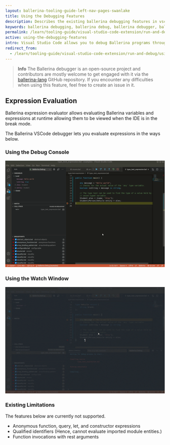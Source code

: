 ```yaml
---
layout: ballerina-tooling-guide-left-nav-pages-swanlake
title: Using the Debugging Features
description: Describes the existing ballerina debugging features in vscode
keywords: ballerina debugging, ballerina debug, ballerina debugger, ballerina vscode, expression evaluation
permalink: /learn/tooling-guide/visual-studio-code-extension/run-and-debug/using-the-debugging-features/
active: using-the-debugging-features
intro: Visual Studio Code allows you to debug Ballerina programs through the Ballerina extension. The debugging features below are supported by Ballerina. 
redirect_from:
  - /learn/tooling-guide/visual-studio-code-extension/run-and-debug/using-the-debugging-features
---
```


>**Info** The Ballerina debugger is an open-source project and contributors are mostly welcome to get engaged with it via the [ballerina-lang](https://github.com/ballerina-platform/ballerina-lang) GitHub repository. If you encounter any difficulties when using this feature, feel free to create an issue in it.

## Expression Evaluation

Ballerina expression evaluator allows evaluating Ballerina variables and expressions at runtime allowing them to be viewed when the IDE is in the break mode.

The Ballerina VSCode debugger lets you evaluate expressions in the ways below.

### Using the Debug Console

![Debugger Evaluation Console](/learn/images/debugger-evaluation-console.gif)

### Using the Watch Window

![Debugger Watch Window](/learn/images/debugger-watch-window.gif)

### Existing Limitations

The features below are currently not supported.

- Anonymous function, query, let, and constructor expressions
- Qualified identifiers (Hence, cannot evaluate imported module entities.)
- Function invocations with rest arguments

